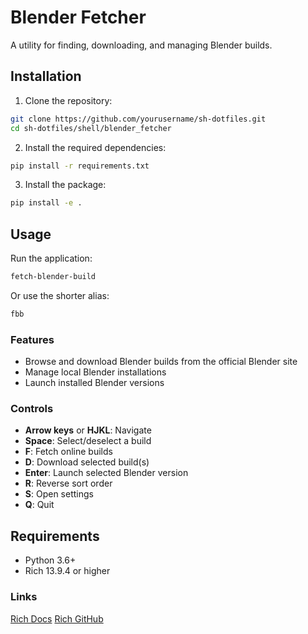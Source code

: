 # Blender Fetcher

A utility for finding, downloading, and managing Blender builds.

## Installation

1. Clone the repository:
```bash
git clone https://github.com/yourusername/sh-dotfiles.git
cd sh-dotfiles/shell/blender_fetcher
```

2. Install the required dependencies:
```bash
pip install -r requirements.txt
```

3. Install the package:
```bash
pip install -e .
```

## Usage

Run the application:
```bash
fetch-blender-build
```

Or use the shorter alias:
```bash
fbb
```

### Features

- Browse and download Blender builds from the official Blender site
- Manage local Blender installations
- Launch installed Blender versions

### Controls

- **Arrow keys** or **HJKL**: Navigate
- **Space**: Select/deselect a build
- **F**: Fetch online builds
- **D**: Download selected build(s)
- **Enter**: Launch selected Blender version
- **R**: Reverse sort order
- **S**: Open settings
- **Q**: Quit

## Requirements

- Python 3.6+
- Rich 13.9.4 or higher 

### Links
[Rich Docs](https://rich.readthedocs.io/en/latest/#)
[Rich GitHub](https://github.com/Textualize/rich)
